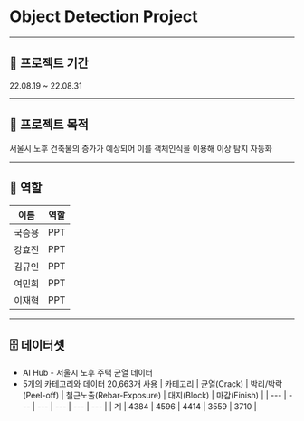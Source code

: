 
# Object Detection Project

---

## 📅 **프로젝트 기간**

22.08.19 ~ 22.08.31

---

## 📔 **프로젝트 목적**

서울시 노후 건축물의 증가가 예상되어 이를 객체인식을 이용해 이상 탐지 자동화

---

## 💪 **역할**

<table>
    <thead>
        <tr>
            <th>이름</th>
            <th>역할</th>
        </tr>
    </thead>
    <tbody>
        <tr>
            <td>국승용</td>
            <td>PPT</td>
        </tr>
         <tr>
            <td>강효진</td>
            <td>PPT</td>
        </tr>
        <tr>
            <td>김규인</td>
            <td>PPT</td>
        </tr>
        <tr>
            <td>여민희</td>
            <td>PPT</td>
        </tr>
        <tr>
            <td>이재혁</td>
            <td>PPT</td>
        </tr>
    </tbody>
</table>

---

## 🗄️ **데이터셋**

- AI Hub - 서울시 노후 주택 균열 데이터
- 5개의 카테고리와 데이터 20,663개 사용
    | 카테고리 | 균열(Crack) | 박리/박락(Peel-off) | 철근노출(Rebar-Exposure) | 대지(Block) | 마감(Finish) |
    | --- | --- | --- | --- | --- | --- |
    | 계 | 4384 | 4596 | 4414 | 3559 | 3710 |
